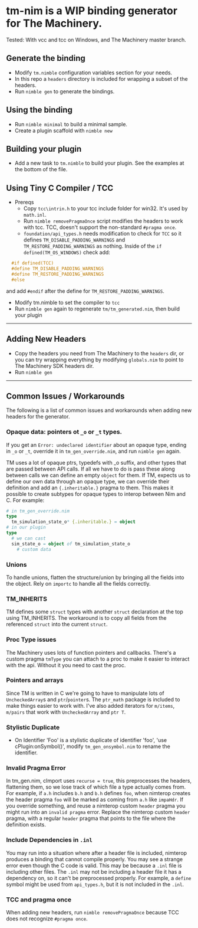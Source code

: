 # tm-nim is a WIP binding generator for The Machinery. #

Tested: With vcc and tcc on Windows, and The Machinery master branch.
## Generate the binding ##
- Modify `tm.nimble` configuration variables section for your needs.
- In this repo a `headers` directory is included for wrapping a subset of the headers.
- Run `nimble gen` to generate the bindings.

## Using the binding ##
- Run `nimble minimal` to build a minimal sample.
- Create a plugin scaffold with `nimble new`

## Building your plugin ##
- Add a new task to `tm.nimble` to build your plugin. See the examples at the bottom of the file.

## Using Tiny C Compiler / TCC ##
- Prereqs
  - Copy `tcc\intrin.h` to your tcc include folder for win32. It's used by `math.inl`.
  - Run `nimble removePragmaOnce` script modifies the headers to work with tcc. TCC, doesn't support the non-standard `#pragma once`. 
  - `foundation/api_types.h` needs modification to check for `TCC` so it defines `TM_DISABLE_PADDING_WARNINGS` and `TM_RESTORE_PADDING_WARNINGS` as nothing. Inside of the `if defined(TM_OS_WINDOWS)` check add:
```c
  #if defined(TCC)
  #define TM_DISABLE_PADDING_WARNINGS
  #define TM_RESTORE_PADDING_WARNINGS
  #else
``` 
and add `#endif` after the define for `TM_RESTORE_PADDING_WARNINGS`.

- Modify tm.nimble to set the compiler to `tcc`
- Run `nimble gen` again to regenerate `tm/tm_generated.nim`, then build your plugin

---
## Adding New Headers
- Copy the headers you need from The Machinery to the `headers` dir, or you can try wrapping everything by modifying `globals.nim` to point to The Machinery SDK headers dir.
- Run `nimble gen`

---
## Common Issues / Workarounds
The following is a list of common issues and workarounds when adding new headers for the generator.

### Opaque data: pointers ot `_o` or `_t` types.
If you get an `Error: undeclared identifier`  about an opaque type, ending in `_o` or `_t`, override it in `tm_gen_override.nim`, and run `nimble gen` again.

TM uses a lot of opaque ptrs, typedefs with _o suffix, and other types that are passed between API calls. If all we have to do is pass these along between calls we can define an empty `object` for them. If TM, expects us to define our own data through an opaque type, we can override their definition and add an `{.inheritable.}` pragma to them.  This makes it possible to create subtypes for opaque types to interop between Nim and C. For example:
```nim
# in tm_gen_override.nim
type 
  tm_simulation_state_o* {.inheritable.} = object
# in our plugin
type
  # we can cast 
  sim_state_o = object of tm_simulation_state_o
    # custom data
```

### Unions
To handle unions, flatten the structure/union by bringing all the fields into the object. Rely on `importc` to handle all the fields correctly.

### TM_INHERITS
TM defines some `struct` types with another `struct` declaration at the top using TM_INHERITS. The workaround is to copy all fields from the referenced `struct` into the current `struct`.

### Proc Type issues
The Machinery uses lots of function pointers and callbacks. There's a custom pragma `tmType` you can attach to a proc to make it easier to interact with the api. Without it you need to cast the proc.

### Pointers and arrays
Since TM is written in C we're going to have to manipulate lots of `UncheckedArray`s and `ptr`/`pointer`s. The `ptr_math` package is included to make things easier to work with. I've also added iterators for `m/items`, `m/pairs` that work with `UncheckedArray` and `ptr T`.
### Stylistic Duplicate
  - On Identifier 'Foo' is a stylistic duplicate of identifier 'foo', 'use cPlugin:onSymbol()', modify `tm_gen_onsymbol.nim` to rename the identifier.
### Invalid Pragma Error
In tm_gen.nim, cImport uses `recurse = true`, this preprocesses the headers, flattening them, so we lose track of which file a type actually comes from.  For example, if `a.h` includes `b.h` and `b.h` defines `foo`, when nimterop creates the header pragma `foo` will be marked as coming from `a.h` like `impaHdr`.  If you override something, and reuse a nimterop custom `header` pragma you might run into an `invalid pragma` error.  Replace the nimterop custom `header` pragma, with a regular `header` pragma that points to the file where the definition exists.

### Include Dependencies in `.inl`
You may run into a situation where after a header file is included, nimterop produces a binding that cannot compile properly. You may see a strange error even though the C code is valid. This may be because a `.inl` file is including other files. The `.inl` may not be including a header file it has a dependency on, so it can't be preprocessed properly. For example, a `define` symbol might be used from `api_types.h`, but it is not included in the `.inl`.

### TCC and pragma once ###
When adding new headers, run `nimble removePragmaOnce` because TCC does not recognize `#pragma once`.